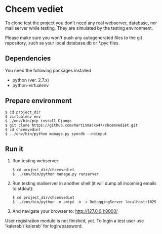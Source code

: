 Chcem vediet
============

To clone test the project you don't need any real webserver, database, nor mail server while
testing. They are simulated by the testing environment.

Please make sure you won't push any autogenerated files to the git repository, such as your local
database.db or \*.pyc files.

Dependencies
------------

You need the following packages installed
 * python (ver. 2.7.x)
 * python-virtualenv

Prepare environment
-------------------
```shell
$ cd project_dir
$ virtualenv env
$ ./env/bin/pip install Django
$ git clone https://github.com/martinmacko47/chcemvediet.git
$ cd chcemvediet
$ ../env/bin/python manage.py syncdb --noinput
```

Run it
------

 1. Run testing webserver:
    ```shell
    $ cd project_dir/chcemvediet
    $ ../env/bin/python manage.py runserver
    ```
 2. Run testing mailserver in another shell (it will dump all incoming emails to stdout):
    ```shell
    $ cd project_dir/chcemvediet
    $ ../env/bin/python -m smtpd -n -c DebuggingServer localhost:1025
    ```
 3. And navigate your browser to: http://127.0.0.1:8000/

User registration module is not finished, yet. To login a test user use 'kalerab'/'kalerab' for
login/password.



